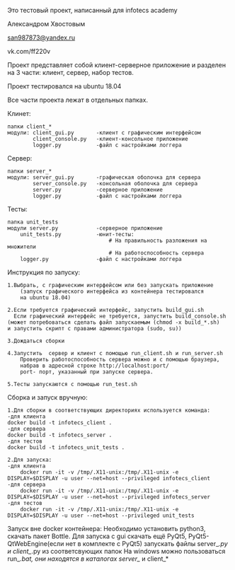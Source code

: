 Это тестовый проект, написанный для infotecs academy

Александром Хвостовым

san987873@yandex.ru

vk.com/ff220v

Проект представляет собой клиент-серверное приложение
и разделен на 3 части: клиент, сервер, набор тестов.

Проект тестировался на ubuntu 18.04

Все части проекта лежат в отдельных папках.

Клинет:

    папки client_*
    модули: client_gui.py       -клиент с графическим интерфейсом
            client_console.py   -клиент-консольное приложение
            logger.py           -файл с настройками логгера

Сервер:

    папки server_*
    модули: server_gui.py       -графическая оболочка для сервера
            server_console.py   -консольная оболочка для сервера
            server.py           -серверное приложение
            logger.py           -файл с настройками логгера

Тесты:

    папка unit_tests
    модули server.py            -серверное приложение
        unit_tests.py           -юнит-тесты:
                                    # На правильность разложения на множители
                                    # На работоспособность сервера
        logger.py               -файл с настройками логгера

Инструкция по запуску:

    1.Выбрать, с графическим интерфейсом или без запускать приложение
        (запуск графического интерфейса из контейнера тестировался
        на ubuntu 18.04)

    2.Если требуется графический интерфейс, запустить build_gui.sh
      Если графический интерфейс не требуется, запустить build_console.sh
    (может потребоваться сделать файл запускаемым (chmod -x build_*.sh)
    и запустить скрипт с правами администратора (sudo, su))

    3.Дождаться сборки

    4.Запустить  сервер и клиент с помощью run_client.sh и run_server.sh
        Проверить работоспособность сервера можно и с помощью браузера,
        набрав в адресной строке http://localhost:port/
        port- порт, указанный при запуске сервера.
    
    5.Тесты запускаются с помощью run_test.sh

Сборка и запуск вручную:
    
    1.Для сборки в соответствующих директориях используется команда:
    -для клиента  
    docker build -t infotecs_client .
    -для сервера
    docker build -t infotecs_server .
    -для тестов
    docker build -t infotecs_unit_tests .

    2.Для запуска:
    -для клиента 
        docker run -it -v /tmp/.X11-unix:/tmp/.X11-unix -e DISPLAY=$DISPLAY -u user --net=host --privileged infotecs_client
    -для сервера
        docker run -it -v /tmp/.X11-unix:/tmp/.X11-unix -e DISPLAY=$DISPLAY -u user --net=host --privileged infotecs_server
    -для тестов
        docker run -it -v /tmp/.X11-unix:/tmp/.X11-unix -e DISPLAY=$DISPLAY -u user --net=host --privileged unit_tests

Запуск вне docker контейнера:
    Необходимо установить python3, скачать пакет
    Bottle. Для запуска с gui скачать ещё PyQt5, PyQt5-QtWebEngine(если нет в комплекте с PyQt5)
    запускать файлы server_*.py и client_*.py из соответсвующих папок
    На windows можно пользоваться run_*.bat, они находятся в каталогах server_* и client_*

